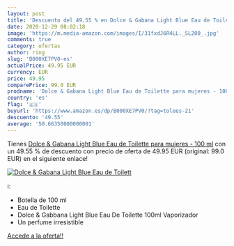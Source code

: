```yaml
---
layout: post
title: 'Descuento del 49.55 % en Dolce & Gabana Light Blue Eau de Toilett'
date: 2020-12-29 08:02:18
image: 'https://m.media-amazon.com/images/I/31fxdJ6R4LL._SL200_.jpg'
comments: true
category: ofertas
author: ring
slug: 'B000XE7PV0-es'
actualPrice: 49.95 EUR
currency: EUR
price: 49.95
comparePrice: 99.0 EUR
prodname: 'Dolce & Gabana Light Blue Eau de Toilette para mujeres - 100 ml'
country: 'es'
flag: '🇪🇸'
buyurl: 'https://www.amazon.es/dp/B000XE7PV0/?tag=tolees-21'
descuento: '49.55'
average: '50.66350000000001'
---
```


Tienes [Dolce & Gabana Light Blue Eau de Toilette para mujeres - 100 ml](https://www.amazon.es/dp/B000XE7PV0/?tag=tolees-21) con un 49.55 % de descuento con precio de oferta de 49.95 EUR (original: 99.0 EUR) en el siguiente enlace!

[![Dolce & Gabana Light Blue Eau de Toilett](https://m.media-amazon.com/images/I/31fxdJ6R4LL._SL200_.jpg)](https://www.amazon.es/dp/B000XE7PV0/?tag=tolees-21)

ℹ️:

- Botella de 100 ml
- Eau de Toilette
- Dolce & Gabbana Light Blue Eau De Toilette 100ml Vaporizador
- Un perfume irresistible

[Accede a la oferta!!](https://www.amazon.es/dp/B000XE7PV0/?tag=tolees-21)

